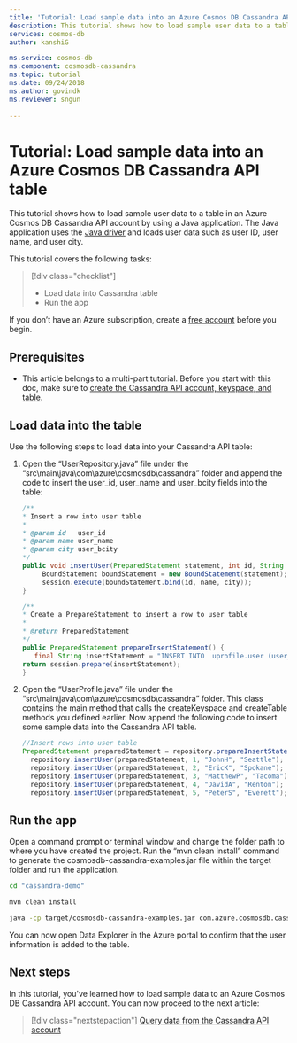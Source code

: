 ```yaml
---
title: 'Tutorial: Load sample data into an Azure Cosmos DB Cassandra API table by using a Java application | Microsoft Docs'
description: This tutorial shows how to load sample user data to a table in Azure Cosmos DB Cassandra API account by using a java application.
services: cosmos-db
author: kanshiG

ms.service: cosmos-db
ms.component: cosmosdb-cassandra
ms.topic: tutorial
ms.date: 09/24/2018
ms.author: govindk
ms.reviewer: sngun
 
---
```


# Tutorial: Load sample data into an Azure Cosmos DB Cassandra API table

This tutorial shows how to load sample user data to a table in an Azure Cosmos DB Cassandra API account by using a Java application. The Java application uses the [Java driver](https://github.com/datastax/java-driver) and loads user data such as user ID, user name, and user city. 

This tutorial covers the following tasks:

> [!div class="checklist"]
> * Load data into Cassandra table
> * Run the app

If you don’t have an Azure subscription, create a [free account](https://azure.microsoft.com/free/?WT.mc_id=A261C142F) before you begin.

## Prerequisites

* This article belongs to a multi-part tutorial. Before you start with this doc, make sure to [create the Cassandra API account, keyspace, and table](create-cassandra-api-account-java.md).   

## Load data into the table

Use the following steps to load data into your Cassandra API table:

1. Open the “UserRepository.java” file under the “src\main\java\com\azure\cosmosdb\cassandra” folder and append the code to insert the user_id, user_name and user_bcity fields into the table:

   ```java
   /**
   * Insert a row into user table
   *
   * @param id   user_id
   * @param name user_name
   * @param city user_bcity
   */
   public void insertUser(PreparedStatement statement, int id, String name, String city) {
        BoundStatement boundStatement = new BoundStatement(statement);
        session.execute(boundStatement.bind(id, name, city));
   }

   /**
   * Create a PrepareStatement to insert a row to user table
   *
   * @return PreparedStatement
   */
   public PreparedStatement prepareInsertStatement() {
      final String insertStatement = "INSERT INTO  uprofile.user (user_id, user_name , user_bcity) VALUES (?,?,?)";
   return session.prepare(insertStatement);
   }
   ```
 
2. Open the “UserProfile.java” file under the “src\main\java\com\azure\cosmosdb\cassandra” folder. This class contains the main method that calls the createKeyspace and createTable methods you defined earlier. Now append the following code to insert some sample data into the Cassandra API table.

   ```java
   //Insert rows into user table
   PreparedStatement preparedStatement = repository.prepareInsertStatement();
     repository.insertUser(preparedStatement, 1, "JohnH", "Seattle");
     repository.insertUser(preparedStatement, 2, "EricK", "Spokane");
     repository.insertUser(preparedStatement, 3, "MatthewP", "Tacoma");
     repository.insertUser(preparedStatement, 4, "DavidA", "Renton");
     repository.insertUser(preparedStatement, 5, "PeterS", "Everett");
   ```

## Run the app

Open a command prompt or terminal window and change the folder path to where you have created the project. Run the “mvn clean install” command to generate the cosmosdb-cassandra-examples.jar file within the target folder and run the application. 

```bash
cd "cassandra-demo"

mvn clean install

java -cp target/cosmosdb-cassandra-examples.jar com.azure.cosmosdb.cassandra.examples.UserProfile
```

You can now open Data Explorer in the Azure portal to confirm that the user information is added to the table.
	
## Next steps

In this tutorial, you've learned how to load sample data to an Azure Cosmos DB Cassandra API account. You can now proceed to the next article:

> [!div class="nextstepaction"]
> [Query data from the Cassandra API account](cassandra-api-query-data.md)
